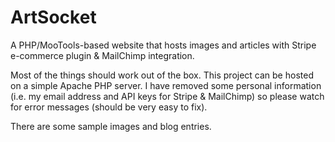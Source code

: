 # ArtSocket
A PHP/MooTools-based website that hosts images and articles with Stripe e-commerce plugin & MailChimp integration.

Most of the things should work out of the box. This project can be hosted on a simple Apache PHP server. I have removed some personal information (i.e. my email address and API keys for Stripe & MailChimp) so please watch for error messages (should be very easy to fix).

There are some sample images and blog entries.